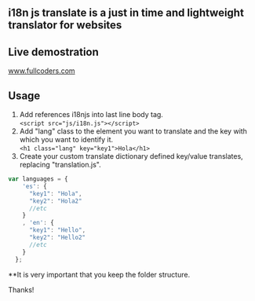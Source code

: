 <h2>i18n js translate is a just in time and lightweight translator for websites</h2>

## Live demostration
www.fullcoders.com

## Usage
1) Add references i18njs into last line body tag.<br>
```<script src="js/i18n.js"></script>```
2) Add "lang" class to the element you want to translate and the key with which you want to identify it.<br> 
```<h1 class="lang" key="key1">Hola</h1>```
3) Create your custom translate dictionary defined key/value translates, replacing "translation.js".<br>
```js
var languages = {
    'es': {
      "key1": "Hola",
      "key2": "Hola2"
      //etc
    }
    , 'en': {
      "key1": "Hello",
      "key2": "Hello2"
      //etc
    }
  };
```
  
**It is very important that you keep the folder structure.

Thanks!
